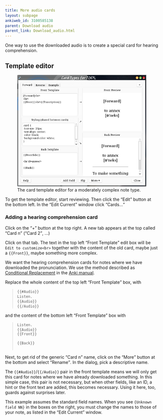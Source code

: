 ```yaml
---
title: More audio cards
layout: subpage
ankiweb_id: 3100585138
parent: Download audio
parent_link: Download_audio.html
---
```

One way to use the downloaded audio is to create a special card for
hearing comprehension.

## Template editor

<figure>
<img src="images/card_types.png" alt="Window with tabs reading Forward
Reverse Example at the top. The left of the main area is split in
three parts, Front template, Styling and Back template. The right is
split in two: Front preview and Back preview.">
<figcaption>The card template editor for a moderately complex note type.</figcaption>
</figure>
To get the template editor, start reviewing. Then click the <q>Edit</q>
button at the bottom left. In the <q>Edit Current</q> window click <q>Cards...</q>

<span class="clear" />

### Adding a hearing comprehension card

Click on the <q>+</q> button at the top right. A new tab appears at
the top called <q>Card n</q> (<q>Card 2</q>, …)

Click on that tab. The text in the top left <q>Front Template</q> edit
box will be `Edit to customize<br>` together with the content of the old
card, maybe just a `{{Front}}`, maybe something more complex.

We want the hearing comprehension cards for notes where we have
downloaded the pronunciation. We use the method described as
[Conditional Replacement](http://ankisrs.net/docs/manual.html#conditionalreplacement) in the
[Anki manual](http://ankisrs.net/docs/manual.html).

Replace the whole content of the top left <q>Front Template</q> box, with
<blockquote><pre><code>{{#Audio}}
Listen.
{{Audio}}
{{/Audio}}</code></pre></blockquote>
and the content of the bottom left <q>Front Template</q> box with
<blockquote><pre><code>Listen.
{{Audio}}
<div>{{Front}}</div>
<div>{{Back}}</div>
</code></pre></blockquote>

Next, to get rid of the generic <q>Card n</q> name, click on the <q>More</q>
button at the bottom and select <q>Rename</q>. In the dialog, pick a
descriptive name.

The `{{#Audio}}`/`{{/Audio}}` pair in the front template means we will
only get this card for notes where we have already downloaded
something.  In this simple case, this pair is not necessary, but when
other fields, like an ID, a hint or the front text are added, this
becomes necessary. Using it here, too, guards against surprises later.

This example assumes the standard field names. When you see `{Unknown
field NN}` in the boxes on the right, you must change the names  to
those of your note, as listed in the  <q>Edit Current</q> window.
